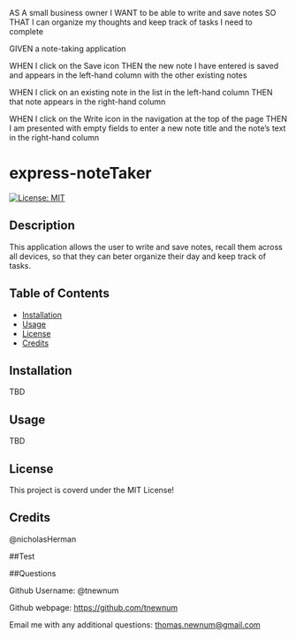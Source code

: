 AS A small business owner
I WANT to be able to write and save notes
SO THAT I can organize my thoughts and keep track of tasks I need to complete

GIVEN a note-taking application
<!-- WHEN I open the Note Taker
THEN I am presented with a landing page with a link to a notes page -->

<!-- WHEN I click on the link to the notes page
THEN I am presented with a page with existing notes listed in the left-hand column, plus empty fields to enter a new note title and the note’s text in the right-hand column -->

<!-- WHEN I enter a new note title and the note’s text
THEN a Save icon appears in the navigation at the top of the page -->

WHEN I click on the Save icon
THEN the new note I have entered is saved and appears in the left-hand column with the other existing notes

WHEN I click on an existing note in the list in the left-hand column
THEN that note appears in the right-hand column

WHEN I click on the Write icon in the navigation at the top of the page
THEN I am presented with empty fields to enter a new note title and the note’s text in the right-hand column



# express-noteTaker

[![License: MIT](https://img.shields.io/badge/License-MIT-yellow.svg)](https://opensource.org/licenses/MIT)

## Description

This application allows the user to write and save notes, recall them across all devices, so that they can beter organize their day and keep track of tasks.

## Table of Contents

- [Installation](#installation)
- [Usage](#usage)
- [License](#license)
- [Credits](#credits)

## Installation

TBD

## Usage

TBD

## License

This project is coverd under the MIT License!

## Credits

@nicholasHerman

##Test

##Questions

Github Username: @tnewnum

Github webpage: https://github.com/tnewnum

Email me with any additional questions: thomas.newnum@gmail.com